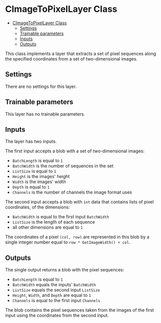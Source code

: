 # CImageToPixelLayer Class

<!-- TOC -->

- [CImageToPixelLayer Class](#cimagetopixellayer-class)
    - [Settings](#settings)
    - [Trainable parameters](#trainable-parameters)
    - [Inputs](#inputs)
    - [Outputs](#outputs)

<!-- /TOC -->

This class implements a layer that extracts a set of pixel sequences along the specified coordinates from a set of two-dimensional images.

## Settings

There are no settings for this layer.

## Trainable parameters

This layer has no trainable parameters.

## Inputs

The layer has two inputs. 

The first input accepts a blob with a set of two-dimensional images:

- `BatchLength` is equal to `1`
- `BatchWidth` is the number of sequences in the set
- `ListSize` is equal to `1`
- `Height` is the images' height
- `Width` is the images' width
- `Depth` is equal to `1`
- `Channels` is the number of channels the image format uses

The second input accepts a blob with `int` data that contains lists of pixel coordinates, of the dimensions:

- `BatchWidth` is equal to the first input `BatchWidth`
- `ListSize` is the length of each sequence
- all other dimensions are equal to `1`

The coordinates of a pixel `(col, row)` are represented in this blob by a single integer number equal to `row * GetImageWidth() + col`.

## Outputs

The single output returns a blob with the pixel sequences:

- `BatchLength` is equal to `1`
- `BatchWidth` equals the inputs' `BatchWidth`
- `ListSize` equals the second input `ListSize`
- `Height`, `Width`, and `Depth` are equal to `1`
- `Channels` is equal to the first input `Channels`

The blob contains the pixel sequences taken from the images of the first input using the coordinates from the second input.
